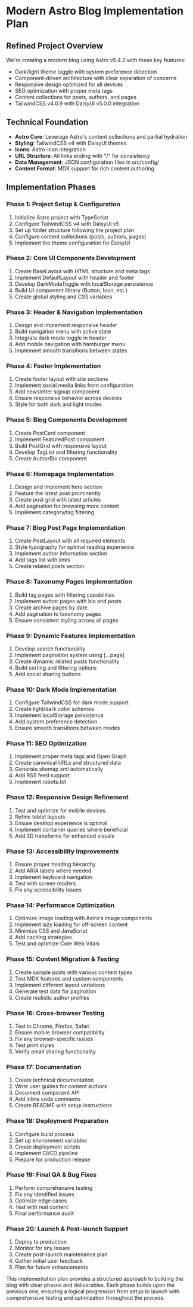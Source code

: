 # Modern Astro Blog Implementation Plan


## Refined Project Overview

We're creating a modern blog using Astro v5.4.2 with these key features:
- Dark/light theme toggle with system preference detection
- Component-driven architecture with clear separation of concerns
- Responsive design optimized for all devices
- SEO optimization with proper meta tags
- Content collections for posts, authors, and pages
- TailwindCSS v4.0.9 with DaisyUI v5.0.0 integration

## Technical Foundation

- **Astro Core**: Leverage Astro's content collections and partial hydration
- **Styling**: TailwindCSS v4 with DaisyUI themes
- **Icons**: Astro-icon integration
- **URL Structure**: All links ending with "/" for consistency
- **Data Management**: JSON configuration files in src/config/
- **Content Format**: MDX support for rich content authoring

## Implementation Phases

### Phase 1: Project Setup & Configuration
1. Initialize Astro project with TypeScript
2. Configure TailwindCSS v4 with DaisyUI v5
3. Set up folder structure following the project plan
4. Configure content collections (posts, authors, pages)
5. Implement the theme configuration for DaisyUI

### Phase 2: Core UI Components Development
1. Create BaseLayout with HTML structure and meta tags
2. Implement DefaultLayout with header and footer
3. Develop DarkModeToggle with localStorage persistence
4. Build UI component library (Button, Icon, etc.)
5. Create global styling and CSS variables

### Phase 3: Header & Navigation Implementation
1. Design and implement responsive header
2. Build navigation menu with active state
3. Integrate dark mode toggle in header
4. Add mobile navigation with hamburger menu
5. Implement smooth transitions between states

### Phase 4: Footer Implementation
1. Create footer layout with site sections
2. Implement social media links from configuration
3. Add newsletter signup component
4. Ensure responsive behavior across devices
5. Style for both dark and light modes

### Phase 5: Blog Components Development
1. Create PostCard component
2. Implement FeaturedPost component
3. Build PostGrid with responsive layout
4. Develop TagList and filtering functionality
5. Create AuthorBio component

### Phase 6: Homepage Implementation
1. Design and implement hero section
2. Feature the latest post prominently
3. Create post grid with latest articles
4. Add pagination for browsing more content
5. Implement category/tag filtering

### Phase 7: Blog Post Page Implementation
1. Create PostLayout with all required elements
2. Style typography for optimal reading experience
3. Implement author information section
4. Add tags list with links
5. Create related posts section

### Phase 8: Taxonomy Pages Implementation
1. Build tag pages with filtering capabilities
2. Implement author pages with bio and posts
3. Create archive pages by date
4. Add pagination to taxonomy pages
5. Ensure consistent styling across all pages

### Phase 9: Dynamic Features Implementation
1. Develop search functionality
2. Implement pagination system using [...page]
3. Create dynamic related posts functionality
4. Build sorting and filtering options
5. Add social sharing buttons

### Phase 10: Dark Mode Implementation
1. Configure TailwindCSS for dark mode support
2. Create light/dark color schemes
3. Implement localStorage persistence
4. Add system preference detection
5. Ensure smooth transitions between modes

### Phase 11: SEO Optimization
1. Implement proper meta tags and Open Graph
2. Create canonical URLs and structured data
3. Generate sitemap.xml automatically
4. Add RSS feed support
5. Implement robots.txt

### Phase 12: Responsive Design Refinement
1. Test and optimize for mobile devices
2. Refine tablet layouts
3. Ensure desktop experience is optimal
4. Implement container queries where beneficial
5. Add 3D transforms for enhanced visuals

### Phase 13: Accessibility Improvements
1. Ensure proper heading hierarchy
2. Add ARIA labels where needed
3. Implement keyboard navigation
4. Test with screen readers
5. Fix any accessibility issues

### Phase 14: Performance Optimization
1. Optimize image loading with Astro's image components
2. Implement lazy loading for off-screen content
3. Minimize CSS and JavaScript
4. Add caching strategies
5. Test and optimize Core Web Vitals

### Phase 15: Content Migration & Testing
1. Create sample posts with various content types
2. Test MDX features and custom components
3. Implement different layout variations
4. Generate test data for pagination
5. Create realistic author profiles

### Phase 16: Cross-browser Testing
1. Test in Chrome, Firefox, Safari
2. Ensure mobile browser compatibility
3. Fix any browser-specific issues
4. Test print styles
5. Verify email sharing functionality

### Phase 17: Documentation
1. Create technical documentation
2. Write user guides for content authors
3. Document component API
4. Add inline code comments
5. Create README with setup instructions

### Phase 18: Deployment Preparation
1. Configure build process
2. Set up environment variables
3. Create deployment scripts
4. Implement CI/CD pipeline
5. Prepare for production release

### Phase 19: Final QA & Bug Fixes
1. Perform comprehensive testing
2. Fix any identified issues
3. Optimize edge cases
4. Test with real content
5. Final performance audit

### Phase 20: Launch & Post-launch Support
1. Deploy to production
2. Monitor for any issues
3. Create post-launch maintenance plan
4. Gather initial user feedback
5. Plan for future enhancements

This implementation plan provides a structured approach to building the blog with clear phases and deliverables. Each phase builds upon the previous one, ensuring a logical progression from setup to launch with comprehensive testing and optimization throughout the process.

